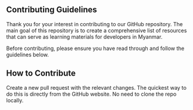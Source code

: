## Contributing Guidelines
Thank you for your interest in contributing to our GitHub repository. The main goal of this repository is to create a comprehensive list of resources that can serve as learning materials for developers in Myanmar.

Before contributing, please ensure you have read through and follow the guidelines below.

## How to Contribute
Create a new pull request with the relevant changes. The quickest way to do this is directly from the GitHub website. No need to clone the repo locally.
